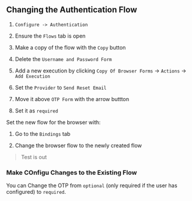 ## Changing the Authentication Flow

1. `Configure -> Authentication`

2. Ensure the `Flows` tab is open

3. Make a copy of the flow with the `Copy` button

4. Delete the `Username and Password Form`

5. Add a new execution by clicking `Copy Of Browser Forms` -> `Actions` -> `Add Execution`

6. Set the `Provider` to `Send Reset Email`

7. Move it above `OTP Form` with the arrow buttton

8. Set it as `required`

Set the new flow for the browser with:

1. Go to the `Bindings` tab

2. Change the browser flow to the newly created flow

> Test is out

### Make COnfigu Changes to the Existing Flow

You can Change the OTP from `optional` (only required if the user has configured) to `required`.
